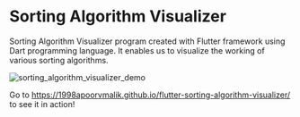 # Sorting Algorithm Visualizer

Sorting Algorithm Visualizer program created with Flutter framework using Dart programming language. It enables us to visualize the working of various sorting algorithms.

![sorting_algorithm_visualizer_demo](https://user-images.githubusercontent.com/34202100/148707948-4a6e5793-4d05-4abf-bdbf-c67dae3d4e4b.gif)

Go to https://1998apoorvmalik.github.io/flutter-sorting-algorithm-visualizer/ to see it in action!
